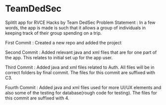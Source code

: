 # TeamDedSec
SplitIt app for RVCE Hacks by Team DedSec
Problem Statement : In a few words, the app is made is such that it allows a group of individuals in keeping track of their group spending on a trip. 

First Commit : Created a new repo and added the project

Second Commit : Added relevant java and xml files that are for one part of the app. This relates to initial set up for the app user.

Third Commit : Added java and xml files related to Auth. All files will be in correct folders by final commit. The files for this commit are suffixed with C3.

Fourth Commit : Added java and xml files used for more UI/UX elements and also some of the testing for database(rough code for testing). The files for this commit are suffixed with 4.
